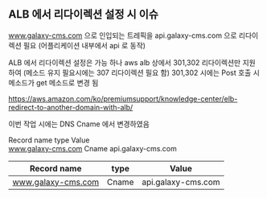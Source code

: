 

## ALB 에서 리다이렉션 설정 시 이슈

www.galaxy-cms.com 으로 인입되는 트레픽을 api.galaxy-cms.com 으로 리다이렉션 필요 (어플리케이션 내부에서 api 로 동작)

ALB 에서 리다이렉션 설정은 가능 하나 
aws alb 상에서 301,302 리다이렉션만 지원 하여 (메소드 유지 필요시에는 307 리다이렉션 필요 함)
301,302 시에는 Post 호출 시 메소드가 get 메소드로 변경 됨

https://aws.amazon.com/ko/premiumsupport/knowledge-center/elb-redirect-to-another-domain-with-alb/


이번 작업 시에는 DNS Cname 에서 변경하였음

Record name             type        Value          
www.galaxy-cms.com      Cname       api.galaxy-cms.com

|Record name| type| Value|
|------|---|---|
|www.galaxy-cms.com |Cname |api.galaxy-cms.com|